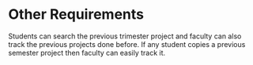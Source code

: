 # Other Requirements
Students can search the previous trimester project and faculty can also track the previous projects done before. If any student copies a previous semester project then faculty can easily track it.